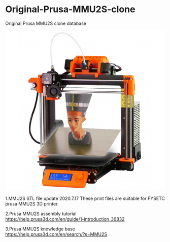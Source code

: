 # Original-Prusa-MMU2S-clone
Original Prusa MMU2S clone database

![](./original_prusa_mmu2s.jpg)



1.MMU2S STL file update 2020.7.17
These print files are suitable for FYSETC prusa MMU2S 3D printer.

2.Prusa MMU2S assembly tutorial  
<https://help.prusa3d.com/en/guide/1-introduction_36832>


3.Prusa MMU2S knowledge base  
<https://help.prusa3d.com/en/search/?s=MMU2S>
